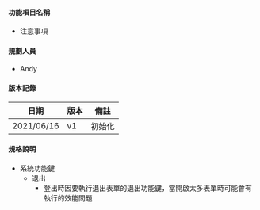 #### <div id="item">功能項目名稱</div>
  * 注意事項

#### <div id="user">規劃人員</div>
  * Andy

#### <div id="version">版本記錄</div>
  |日期|版本|備註|
  |---|---|---|
  |2021/06/16|v1|初始化|

#### <div id="specification">規格說明</div>
  * 系統功能鍵
    * 退出
      * 登出時因要執行退出表單的退出功能鍵，當開啟太多表單時可能會有執行的效能問題
  
